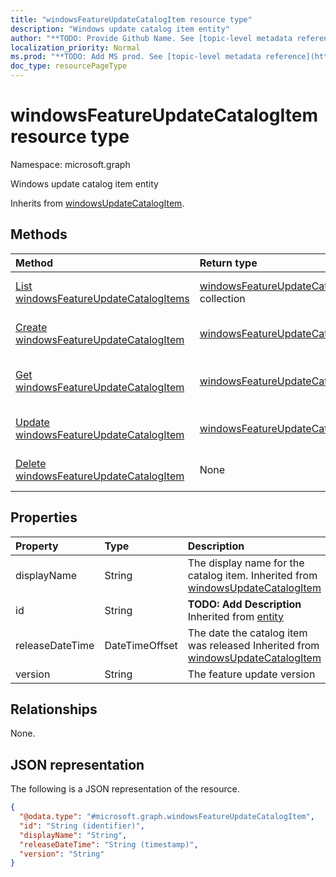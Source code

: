 ```yaml
---
title: "windowsFeatureUpdateCatalogItem resource type"
description: "Windows update catalog item entity"
author: "**TODO: Provide Github Name. See [topic-level metadata reference](https://msgo.azurewebsites.net/add/document/guidelines/metadata.html#topic-level-metadata)**"
localization_priority: Normal
ms.prod: "**TODO: Add MS prod. See [topic-level metadata reference](https://msgo.azurewebsites.net/add/document/guidelines/metadata.html#topic-level-metadata)**"
doc_type: resourcePageType
---
```


# windowsFeatureUpdateCatalogItem resource type

Namespace: microsoft.graph



Windows update catalog item entity


Inherits from [windowsUpdateCatalogItem](../resources/windowsupdatecatalogitem.md).

## Methods
|Method|Return type|Description|
|:---|:---|:---|
|[List windowsFeatureUpdateCatalogItems](../api/windowsfeatureupdatecatalogitem-list.md)|[windowsFeatureUpdateCatalogItem](../resources/windowsfeatureupdatecatalogitem.md) collection|Get a list of the [windowsFeatureUpdateCatalogItem](../resources/windowsfeatureupdatecatalogitem.md) objects and their properties.|
|[Create windowsFeatureUpdateCatalogItem](../api/windowsfeatureupdatecatalogitem-create.md)|[windowsFeatureUpdateCatalogItem](../resources/windowsfeatureupdatecatalogitem.md)|Create a new [windowsFeatureUpdateCatalogItem](../resources/windowsfeatureupdatecatalogitem.md) object.|
|[Get windowsFeatureUpdateCatalogItem](../api/windowsfeatureupdatecatalogitem-get.md)|[windowsFeatureUpdateCatalogItem](../resources/windowsfeatureupdatecatalogitem.md)|Read the properties and relationships of a [windowsFeatureUpdateCatalogItem](../resources/windowsfeatureupdatecatalogitem.md) object.|
|[Update windowsFeatureUpdateCatalogItem](../api/windowsfeatureupdatecatalogitem-update.md)|[windowsFeatureUpdateCatalogItem](../resources/windowsfeatureupdatecatalogitem.md)|Update the properties of a [windowsFeatureUpdateCatalogItem](../resources/windowsfeatureupdatecatalogitem.md) object.|
|[Delete windowsFeatureUpdateCatalogItem](../api/windowsfeatureupdatecatalogitem-delete.md)|None|Deletes a [windowsFeatureUpdateCatalogItem](../resources/windowsfeatureupdatecatalogitem.md) object.|

## Properties
|Property|Type|Description|
|:---|:---|:---|
|displayName|String|The display name for the catalog item. Inherited from [windowsUpdateCatalogItem](../resources/windowsupdatecatalogitem.md)|
|id|String|**TODO: Add Description** Inherited from [entity](../resources/entity.md)|
|releaseDateTime|DateTimeOffset|The date the catalog item was released Inherited from [windowsUpdateCatalogItem](../resources/windowsupdatecatalogitem.md)|
|version|String|The feature update version|

## Relationships
None.

## JSON representation
The following is a JSON representation of the resource.
<!-- {
  "blockType": "resource",
  "keyProperty": "id",
  "@odata.type": "microsoft.graph.windowsFeatureUpdateCatalogItem",
  "baseType": "microsoft.graph.windowsUpdateCatalogItem",
  "openType": false
}
-->
``` json
{
  "@odata.type": "#microsoft.graph.windowsFeatureUpdateCatalogItem",
  "id": "String (identifier)",
  "displayName": "String",
  "releaseDateTime": "String (timestamp)",
  "version": "String"
}
```

